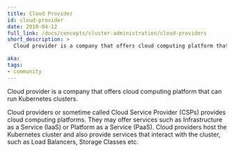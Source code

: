 ```yaml
---
title: Cloud Provider
id: cloud-provider
date: 2018-04-12
full_link: /docs/concepts/cluster-administration/cloud-providers
short_description: >
  Cloud provider is a company that offers cloud computing platform that can run Kubernetes clusters.

aka: 
tags:
- community
---
```

 Cloud provider is a company that offers cloud computing platform that can run Kubernetes clusters.

<!--more--> 

Cloud providers or sometime called Cloud Service Provider (CSPs) provides cloud computing platforms.  They may offer services such as Infrastructure as a Service (IaaS) or Platform as a Service (PaaS).  Cloud providers host the Kubernetes cluster and also provide services that interact with the cluster, such as Load Balancers, Storage Classes etc. 

